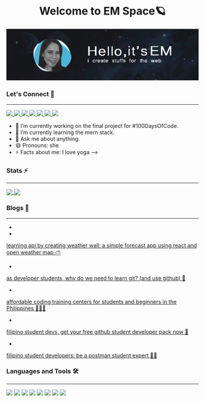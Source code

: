 <h1 align="center"> 
Welcome to EM Space🪐</h1>

<!--##  [![Typing SVG](https://readme-typing-svg.herokuapp.com/?lines=hi,+it's+em;i+create+stuffs+for+the+web)](https://git.io/typing-svg)-->
![EM Signature!](/assets/images/em-signature-pic.png)

### Let's Connect 🤝
___________________________________________________________________
<a href=""> <img src="https://img.shields.io/badge/Gmail-D14836?style=for-the-badge&logo=gmail&logoColor=white" > </a>
<a href=""> <img src="https://img.shields.io/badge/Twitter-1DA1F2?style=for-the-badge&logo=twitter&logoColor=white" > </a>
<a href=""> <img src="https://img.shields.io/badge/dev.to-0A0A0A?style=for-the-badge&logo=devdotto&logoColor=white"> </a>
<a href=""> <img src="https://img.shields.io/badge/LinkedIn-0077B5?style=for-the-badge&logo=linkedin&logoColor=white" > </a>
<a href=""> <img src="https://img.shields.io/badge/Discord-7289DA?style=for-the-badge&logo=discord&logoColor=white" > </a>
<a href=""> <img src="https://img.shields.io/badge/Codepen-000000?style=for-the-badge&logo=codepen&logoColor=white" > </a>
<a href=""> <img src="https://img.shields.io/badge/Buy_Me_A_Coffee-FFDD00?style=for-the-badge&logo=buy-me-a-coffee&logoColor=black" > </a>

<!--
**emborromeo/emborromeo** is a ✨ _special_ ✨ repository because its `README.md` (this file) appears on your GitHub profile.
- 👯 I’m looking to collaborate on ...
- 🤔 I’m looking for help with ...
- 📫 How to reach me: ...
Here are some ideas to get you started:-->

- 🔭 I’m currently working on the final project for #100DaysOfCode.
- 🌱 I’m currently learning the mern stack.
- 💬 Ask me about anything.
- 😄 Pronouns: she
- ⚡ Facts about me: I love yoga
-->

### Stats ⚡️
___________________________________________________________________

<a href="https://git.io/streak-stats" >
  <img align="center" src="https://github-readme-stats.vercel.app/api?username=emxsapinit&show_icons=true&theme=tokyonight&hide_border=true"/>
</a>
<a href="https://github.com/anuraghazra/convoychat">
  <img align="center" src="https://github-readme-stats.vercel.app/api/top-langs/?username=emxsapinit&layout=compact&langs_count=8&theme=tokyonight&hide_border=true"/>
</a>

<!--http://github-readme-streak-stats.herokuapp.com?user=emxsapinit&theme=tokyonight&currStreakNum=D8B7FD&currStreakLabel=D8B7FD&sideNums=68DEF8&sideLabels=68DEF8&ring=68DEF8&dates=FABCBA&fire=FABCBA&background=161516-->


### Blogs 📑
___________________________________________________________________
 - <li> <a href="https://yugto.tech/learning-api-by-creating-weather-wall-a-simple-forercast-app-using-react-and-open-weather-map/">
  learning api by creating weather wall: a simple forecast app using react and open weather map ⛅️ </a> </li>
  
 - <a href="https://yugto.tech/as-developer-students-why-do-we-need-to-learn-git-and-use-github/">
 as developer students, why do we need to learn git? (and use github) 🦾 </a> 
 
 -  <a href="https://yugto.tech/affordable-coding-training-centers-for-students-and-beginners-in-the-philippines/">
 affordable coding training centers for students and beginners in the Philippines 👨🏻‍🏫</a> 

 -  <a href="https://yugto.tech/filipino-student-devs-get-your-free-github-student-developer-pack-now-%f0%9f%8e%92/">
 filipino student devs, get your free github student developer pack now 🎒</a> 
 
 -  <a href="https://yugto.tech/filipino-student-developers-be-a-postman-student-expert-%f0%9f%91%a8%e2%80%8d%f0%9f%9a%80/">
 filipino student developers: be a postman student expert 👨‍🚀 </a> 
 
### Languages and Tools 🛠 
___________________________________________________________________
<a> <img src="https://img.shields.io/badge/JavaScript-F7DF1E?style=for-the-badge&logo=javascript&logoColor=black" > </a>
<a> <img src="https://img.shields.io/badge/PHP-777BB4?style=for-the-badge&logo=php&logoColor=white" ></a>
<a> <img src="https://img.shields.io/badge/MySQL-00000F?style=for-the-badge&logo=mysql&logoColor=white" ></a>
<a> <img src="https://img.shields.io/badge/React-20232A?style=for-the-badge&logo=react&logoColor=61DAFB" ></a>
<a> <img src="https://img.shields.io/badge/Java-ED8B00?style=for-the-badge&logo=java&logoColor=white" ></a>
<a> <img src="https://img.shields.io/badge/Bootstrap-563D7C?style=for-the-badge&logo=bootstrap&logoColor=white" ></a>
<a> <img src="https://img.shields.io/badge/Postman-FF6C37?style=for-the-badge&logo=Postman&logoColor=white" ></a>
<a> <img src="https://img.shields.io/badge/Adobe%20Photoshop-31A8FF?style=for-the-badge&logo=Adobe%20Photoshop&logoColor=black" ></a>
